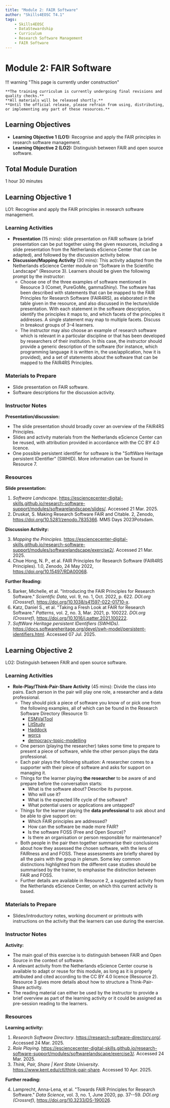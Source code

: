```yaml
---
title: "Module 2: FAIR Software"
author: "Skills4EOSC T4.1"
tags:
    - Skills4EOSC
    - DataStewardship
    - Curriculum
    - Research Software Management
    - FAIR Software
---
```


# Module 2: FAIR Software

!!! warning "This page is currently under construction"

    **The training curriculum is currently undergoing final revisions and quality checks.**
    **All materials will be released shortly.**
    **Until the official release, please refrain from using, distributing, or implementing any part of these resources.**


## Learning Objectives

- **Learning Objective 1 (LO1):** Recognise and apply the FAIR principles in research software management.
- **Learning Objective 2 (LO2):** Distinguish between FAIR and open source software.


## Total Module Duration

1 hour 30 minutes


## Learning Objective 1

LO1: Recognise and apply the FAIR principles in research software management.


### Learning Activities

- **Presentation** (15&nbsp;mins): slide presentation on FAIR software (a brief presentation can be put together using the given resources, including a slide presentation from the Netherlands eScience Center that can be adapted), and followed by the discussion activity below.
- **Discussion/Mapping Activity** (30&nbsp;mins): This activity adapted from the Netherlands eScience Center module on "Software in the Scientific Landscape" (Resource&nbsp;3). Learners should be given the following prompt by the instructor:
    - Choose one of the three examples of software mentioned in Resource&nbsp;3 (Comet, PureGoMe, gammaShiny). The software has been described with statements that can be mapped to the FAIR Principles for Research Software (FAIR4RS), as elaborated in the table given in the resource, and also discussed in the lecture/slide presentation. With each statement in the software description, identify the principles it maps to, and which facets of the principles it addresses. A single statement may map to multiple facets. Discuss in breakout groups of 3&ndash;4 learners.
    - The instructor may also choose an example of research software which is relevant in a particular discipline or that has been developed by researchers of their institution. In this case, the instructor should provide a generic description of the software (for instance, which programming language it is written in, the use/application, how it is provided), and a set of statements about the software that can be mapped to the FAIR4RS Principles.


### Materials to Prepare

- Slide presentation on FAIR software.
- Software descriptions for the discussion activity.


### Instructor Notes

**Presentation/discussion:**

- The slide presentation should broadly cover an overview of the FAIR4RS Principles.
- Slides and activity materials from the Netherlands eScience Center can be reused, with attribution provided in accordance with the CC BY 4.0 licence.
- One possible persistent identifier for software is the "SoftWare Heritage persistent IDentifier" (SWHID). More information can be found in Resource&nbsp;7.


### Resources

**Slide presentation:**

1. *Software Landscape*. <https://esciencecenter-digital-skills.github.io/research-software-support/modules/softwarelandscape/slides/>. Accessed 21 Mar. 2025.
2. Druskat, S. Making Research Software FAIR and Citable. 2, Zenodo, <https://doi.org/10.5281/zenodo.7835366>. MMS Days 2023Potsdam.

**Discussion Activity:**

3. *Mapping the Principles*. <https://esciencecenter-digital-skills.github.io/research-software-support/modules/softwarelandscape/exercise2/>. Accessed 21 Mar. 2025.
4. Chue Hong, N. P., et al. FAIR Principles for Research Software (FAIR4RS Principles). 1.0, Zenodo, 24 May 2022, <https://doi.org/10.15497/RDA00068>.

**Further Reading:**

5. Barker, Michelle, et al. "Introducing the FAIR Principles for Research Software." *Scientific Data*, vol. 9, no. 1, Oct. 2022, p. 622. *DOI.org (Crossref)*, <https://doi.org/10.1038/s41597-022-01710-x>.
6. Katz, Daniel S., et al. "Taking a Fresh Look at FAIR for Research Software." *Patterns*, vol. 2, no. 3, Mar. 2021, p. 100222. *DOI.org (Crossref)*, <https://doi.org/10.1016/j.patter.2021.100222>.
7. *SoftWare Heritage persistent IDentifiers (SWHIDs)*. <https://docs.softwareheritage.org/devel/swh-model/persistent-identifiers.html>. Accessed 07 Jul. 2025.



## Learning Objective 2

LO2: Distinguish between FAIR and open source software.


### Learning Activities

- **Role-Play/Think-Pair-Share Activity** (45&nbsp;mins): Divide the class into pairs. Each person in the pair will play one role, a researcher and a data professional.
    - They should pick a piece of software you know of or pick one from the following examples, all of which can be found in the Research Software Directory (Resource&nbsp;1):
        - [ESMValTool](https://research-software-directory.org/software/esmvaltool)
        - [LitStudy](https://research-software-directory.org/software/litstudy)
        - [Haddock](https://research-software-directory.org/software/haddock3)
        - [worcs](https://cjvanlissa.github.io/worcs/index.html)
        - [democracy-topic-modelling](https://research-software-directory.org/software/democracy-topic-modelling)
    - One person (playing the researcher) takes some time to prepare to present a piece of software, while the other person plays the data professional.
    - Each pair plays the following situation: A researcher comes to a supporter with their piece of software and asks for support on managing it.
    - Things for the learner playing **the researcher** to be aware of and prepare before the conversation starts:
        - What is the software about? Describe its purpose.
        - Who will use it?
        - What is the expected life cycle of the software?
        - What potential users or applications are untapped?
    - Things for the learner playing the **data professional** to ask about and be able to give support on:
        - Which FAIR principles are addressed?
        - How can the software be made more FAIR?
        - Is the software FOSS (Free and Open Source)?
        - Is there an organisation or person responsible for maintenance?
    - Both people in the pair then together summarise their conclusions about how they assessed the chosen software, with the lens of FAIRness and and FOSS. These assessments are briefly shared by all the pairs with the group in plenum. Some key common distinctions highlighted from the different case studies should be summarised by the trainer, to emphasise the distinction between FAIR and FOSS.
    - Further details are available in Resource&nbsp;2, a suggested activity from the Netherlands eScience Center, on which this current activity is based.


### Materials to Prepare

- Slides/introductory notes, working document or printouts with instructions on the activity that the learners can use during the exercise.


### Instructor Notes

**Activity:**

- The main goal of this exercise is to distinguish between FAIR and Open Source in the context of software.
- A relevant activity from the Netherlands eScience Center course is available to adapt or reuse for this module, as long as it is properly attributed and cited according to the CC BY 4.0 licence (Resource&nbsp;2). Resource&nbsp;3 gives more details about how to structure a Think-Pair-Share activity.
- The reading material can either be used by the instructor to provide a brief overview as part of the learning activity or it could be assigned as pre-session reading to the learners.


### Resources

**Learning activity:**

1. *Research Software Directory*. <https://research-software-directory.org/>. Accessed 24 Mar. 2025.
2. *Role Playing*. <https://esciencecenter-digital-skills.github.io/research-software-support/modules/softwarelandscape/exercise3/>. Accessed 24 Mar. 2025.
3. *Think, Pair, Share | Kent State University*. <https://www.kent.edu/ctl/think-pair-share>. Accessed 10 Apr. 2025.

**Further reading:**

4. Lamprecht, Anna-Lena, et al. "Towards FAIR Principles for Research Software." *Data Science*, vol. 3, no. 1, June 2020, pp. 37--59. *DOI.org (Crossref)*, <https://doi.org/10.3233/DS-190026>.
